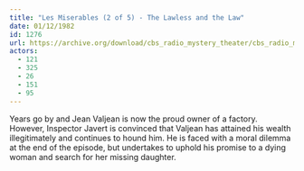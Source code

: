 ```yaml
---
title: "Les Miserables (2 of 5) - The Lawless and the Law"
date: 01/12/1982
id: 1276
url: https://archive.org/download/cbs_radio_mystery_theater/cbs_radio_mystery_theater-1251-1300.zip/cbs_radio_mystery_theater-1251-1300%2Fcbsrmt_1276_les_miserables_2_of_5_the_lawless_and_the_law.mp3
actors:
  - 121
  - 325
  - 26
  - 151
  - 95
---
```

Years go by and Jean Valjean is now the proud owner of a factory. However, Inspector Javert is convinced that Valjean has attained his wealth illegitimately and continues to hound him. He is faced with a moral dilemma at the end of the episode, but undertakes to uphold his promise to a dying woman and search for her missing daughter.